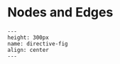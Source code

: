 # Nodes and Edges


```{figure} _static/images/background.png
---
height: 300px
name: directive-fig
align: center
---

```



```{tableofcontents}
```
